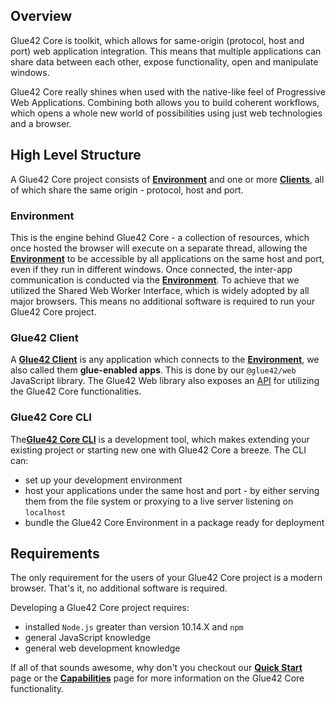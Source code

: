 ## Overview

Glue42 Core is toolkit, which allows for same-origin (protocol, host and port) web application integration. This means that multiple applications can share data between each other, expose functionality, open and manipulate windows.

Glue42 Core really shines when used with the native-like feel of Progressive Web Applications. Combining both allows you to build coherent workflows, which opens a whole new world of possibilities using just web technologies and a browser.

## High Level Structure

A Glue42 Core project consists of [**Environment**](../core-concepts/environment/index.html) and one or more [**Clients**](../core-concepts/glue42-client/index.html), all of which share the same origin - protocol, host and port.

### Environment

This is the engine behind Glue42 Core - a collection of resources, which once hosted the browser will execute on a separate thread, allowing the [**Environment**](../core-concepts/environment/index.html) to be accessible by all applications on the same host and port, even if they run in different windows. Once connected, the inter-app communication is conducted via the [**Environment**](../core-concepts/environment/index.html). To achieve that we utilized the Shared Web Worker Interface, which is widely adopted by all major browsers. This means no additional software is required to run your Glue42 Core project.

### Glue42 Client

A [**Glue42 Client**](../core-concepts/glue42-client/index.html) is any application which connects to the [**Environment**](../core-concepts/environment/index.html), we also called them **glue-enabled apps**. This is done by our `@glue42/web` JavaScript library. The Glue42 Web library also exposes an [API](../../../reference/core/latest/glue42%20web/index.html) for utilizing the Glue42 Core functionalities.

### Glue42 Core CLI

The[**Glue42 Core CLI**](../core-concepts/cli/index.html) is a development tool, which makes extending your existing project or starting new one with Glue42 Core a breeze. The CLI can:
- set up your development environment
- host your applications under the same host and port - by either serving them from the file system or proxying to a live server listening on `localhost`
- bundle the Glue42 Core Environment in a package ready for deployment

## Requirements

The only requirement for the users of your Glue42 Core project is a modern browser. That's it, no additional software is required.

Developing a Glue42 Core project requires:
- installed `Node.js` greater than version 10.14.X and `npm` 
- general JavaScript knowledge
- general web development knowledge

If all of that sounds awesome, why don't you checkout our [**Quick Start**](../../getting-started/quick-start/index.html) page or the [**Capabilities**](../capabilities/index.html) page for more information on the Glue42 Core functionality.

